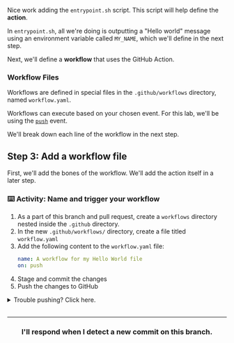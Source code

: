 Nice work adding the `entrypoint.sh` script. This script will help define the **action**.

In `entrypoint.sh`, all we're doing is outputting a "Hello world" message using an environment variable called `MY_NAME`, which we'll define in the next step.

Next, we'll define a **workflow** that uses the GitHub Action.

### Workflow Files
Workflows are defined in special files in the `.github/workflows` directory, named `workflow.yaml`.

Workflows can execute based on your chosen event. For this lab, we'll be using the [`push`](https://developer.github.com/v3/activity/events/types/#pushevent) event.

We'll break down each line of the workflow in the next step. 

## Step 3: Add a workflow file

First, we'll add the bones of the workflow. We'll add the action itself in a later step.

### :keyboard: Activity: Name and trigger your workflow

1. As a part of this branch and pull request, create a `workflows` directory nested inside the `.github` directory.
1. In the new `.github/workflows/` directory, create a file titled `workflow.yaml`
1. Add the following content to the `workflow.yaml` file:
    ```yaml
    name: A workflow for my Hello World file
    on: push
    ```
1. Stage and commit the changes
1. Push the changes to GitHub

<details><summary>Trouble pushing? Click here.</summary>

The `workflow.yaml` file cannot be edited using an integration. Try editing the file using the web interface, or your command line.

It is possible that you are using an integration (like GitHub Desktop or any other tool that authenticates as you and pushes on your behalf) if you receive a message like the one below:

```shell
To https://github.com/your-username/your-repo.git
 ! [remote rejected] your-branch -> your-branch (refusing to allow an integration to update workflow.yaml)
error: failed to push some refs to 'https://github.com/your-username/your-repo.git'
```
</details>
<br />

<hr>
<h3 align="center">I'll respond when I detect a new commit on this branch.</h3>
